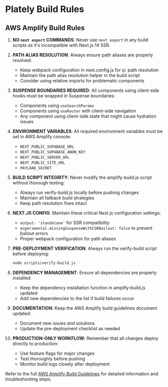 # Plately Build Rules

## AWS Amplify Build Rules

1. **NO `next export` COMMANDS**: Never use `next export` in any build scripts as it's incompatible with Next.js 14 SSR.

2. **PATH ALIAS RESOLUTION**: Always ensure path aliases are properly resolved:
   - Keep webpack configuration in next.config.js for `@/` path resolution
   - Maintain the path alias resolution helper in the build script
   - Consider using relative imports for problematic components

3. **SUSPENSE BOUNDARIES REQUIRED**: All components using client-side hooks must be wrapped in Suspense boundaries:
   - Components using `useSearchParams`
   - Components using `useRouter` with client-side navigation
   - Any component using client-side state that might cause hydration issues

4. **ENVIRONMENT VARIABLES**: All required environment variables must be set in AWS Amplify console:
   - `NEXT_PUBLIC_SUPABASE_URL`
   - `NEXT_PUBLIC_SUPABASE_ANON_KEY`
   - `NEXT_PUBLIC_SERVER_URL`
   - `NEXT_PUBLIC_SITE_URL`
   - `PAYLOAD_SECRET`

5. **BUILD SCRIPT INTEGRITY**: Never modify the amplify-build.js script without thorough testing:
   - Always run verify-build.js locally before pushing changes
   - Maintain all fallback build strategies
   - Keep path resolution fixes intact

6. **NEXT.JS CONFIG**: Maintain these critical Next.js configuration settings:
   - `output: 'standalone'` for SSR compatibility
   - `experimental.missingSuspenseWithCSRBailout: false` to prevent bailout errors
   - Proper webpack configuration for path aliases

7. **PRE-DEPLOYMENT VERIFICATION**: Always run the verify-build script before deploying:
   ```bash
   node scripts/verify-build.js
   ```

8. **DEPENDENCY MANAGEMENT**: Ensure all dependencies are properly installed:
   - Keep the dependency installation function in amplify-build.js updated
   - Add new dependencies to the list if build failures occur

9. **DOCUMENTATION**: Keep the AWS Amplify build guidelines document updated:
   - Document new issues and solutions
   - Update the pre-deployment checklist as needed

10. **PRODUCTION-ONLY WORKFLOW**: Remember that all changes deploy directly to production:
    - Use feature flags for major changes
    - Test thoroughly before pushing
    - Monitor build logs closely after deployment

Refer to the full [AWS Amplify Build Guidelines](/docs/aws-amplify-build-guidelines.md) for detailed information and troubleshooting steps.
